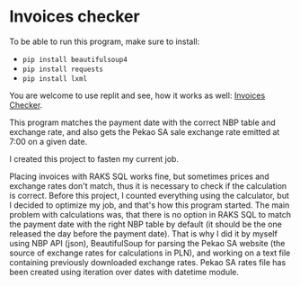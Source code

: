 # Invoices checker

To be able to run this program, make sure to install:

- `pip install beautifulsoup4`
- `pip install requests`
- `pip install lxml`

You are welcome to use replit and see, how it works as well: [Invoices Checker]([https://replit.com/@EwaPertynska/invoices-bs4-json#main.py]).

This program matches the payment date with the correct NBP table and exchange rate, and also gets the Pekao SA sale exchange rate emitted at 7:00 on a given date.

I created this project to fasten my current job. 

Placing invoices with RAKS SQL works fine, but sometimes prices and exchange rates don't match, thus it is necessary to check if the calculation is correct. Before this project, I counted everything using the calculator, but I decided to optimize my job, and that's how this program started. The main problem with calculations was, that there is no option in RAKS SQL to match the payment date with the right NBP table by default (it should be the one released the day before the payment date). That is why I did it by myself using NBP API (json), BeautifulSoup for parsing the Pekao SA website (the source of exchange rates for calculations in PLN), and working on a text file containing previously downloaded exchange rates. Pekao SA rates file has been created using iteration over dates with datetime module.
